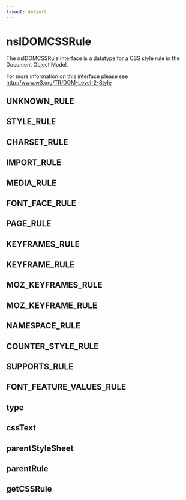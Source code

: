 ```yaml
---
layout: default
---
```


# nsIDOMCSSRule #

The nsIDOMCSSRule interface is a datatype for a CSS style rule in
the Document Object Model.

For more information on this interface please see
http://www.w3.org/TR/DOM-Level-2-Style


## UNKNOWN_RULE ##

## STYLE_RULE ##

## CHARSET_RULE ##

## IMPORT_RULE ##

## MEDIA_RULE ##

## FONT_FACE_RULE ##

## PAGE_RULE ##

## KEYFRAMES_RULE ##

## KEYFRAME_RULE ##

## MOZ_KEYFRAMES_RULE ##

## MOZ_KEYFRAME_RULE ##

## NAMESPACE_RULE ##

## COUNTER_STYLE_RULE ##

## SUPPORTS_RULE ##

## FONT_FEATURE_VALUES_RULE ##

## type ##

## cssText ##

## parentStyleSheet ##

## parentRule ##

## getCSSRule ##
